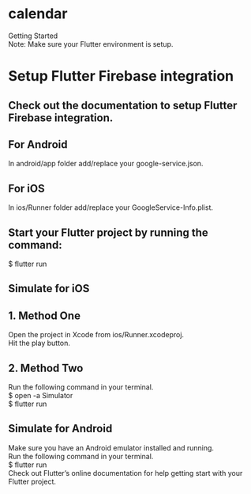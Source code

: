 # calendar <br/>

Getting Started <br/>
Note: Make sure your Flutter environment is setup.<br/>

# Setup Flutter Firebase integration <br/>
## Check out the documentation to setup Flutter Firebase integration. <br/>

## For Android <br/>
In android/app folder add/replace your google-service.json. <br/>

## For iOS <br/>
In ios/Runner folder add/replace your GoogleService-Info.plist. <br/>


## Start your Flutter project by running the command: <br/>
$ flutter run <br/>
## Simulate for iOS <br/>
## 1. Method One<br/>
Open the project in Xcode from ios/Runner.xcodeproj.<br/>
Hit the play button.<br/>
## 2. Method Two<br/>
Run the following command in your terminal.<br/>
$ open -a Simulator<br/>
$ flutter run<br/>
## Simulate for Android<br/>
Make sure you have an Android emulator installed and running.<br/>
Run the following command in your terminal.<br/>
$ flutter run<br/>
Check out Flutter’s online documentation for help getting start with your Flutter project.<br/>

